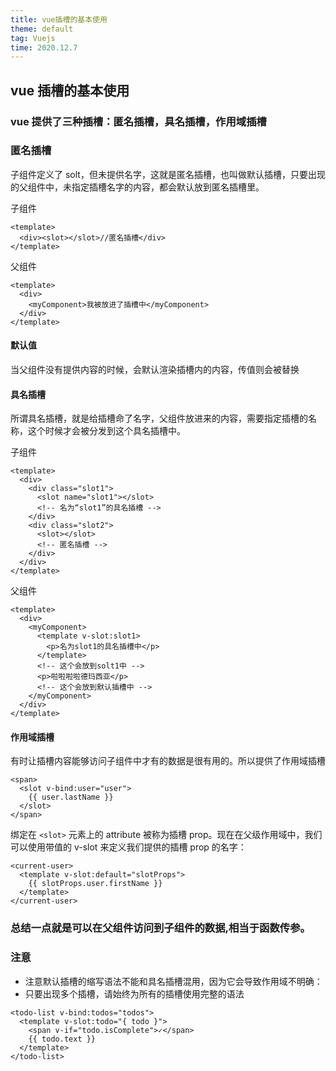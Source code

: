 ```yaml
---
title: vue插槽的基本使用
theme: default
tag: Vuejs
time: 2020.12.7
---
```


## vue 插槽的基本使用

### vue 提供了三种插槽：匿名插槽，具名插槽，作用域插槽

### 匿名插槽

子组件定义了 solt，但未提供名字，这就是匿名插槽，也叫做默认插槽，只要出现的父组件中，未指定插槽名字的内容，都会默认放到匿名插槽里。

子组件

```vue
<template>
  <div><slot></slot>//匿名插槽</div>
</template>
```

父组件

```vue
<template>
  <div>
    <myComponent>我被放进了插槽中</myComponent>
  </div>
</template>
```

#### 默认值

当父组件没有提供内容的时候，会默认渲染插槽内的内容，传值则会被替换

#### 具名插槽

所谓具名插槽，就是给插槽命了名字，父组件放进来的内容，需要指定插槽的名称，这个时候才会被分发到这个具名插槽中。

子组件

```vue
<template>
  <div>
    <div class="slot1">
      <slot name="slot1"></slot>
      <!-- 名为“slot1”的具名插槽 -->
    </div>
    <div class="slot2">
      <slot></slot>
      <!-- 匿名插槽 -->
    </div>
  </div>
</template>
```

父组件

```vue
<template>
  <div>
    <myComponent>
      <template v-slot:slot1>
        <p>名为slot1的具名插槽中</p>
      </template>
      <!-- 这个会放到solt1中 -->
      <p>啦啦啦啦德玛西亚</p>
      <!-- 这个会放到默认插槽中 -->
    </myComponent>
  </div>
</template>
```

#### 作用域插槽

有时让插槽内容能够访问子组件中才有的数据是很有用的。所以提供了作用域插槽

```vue
<span>
  <slot v-bind:user="user">
    {{ user.lastName }}
  </slot>
</span>
```

绑定在 `<slot>` 元素上的 attribute 被称为插槽 prop。现在在父级作用域中，我们可以使用带值的 v-slot 来定义我们提供的插槽 prop 的名字：

```vue
<current-user>
  <template v-slot:default="slotProps">
    {{ slotProps.user.firstName }}
  </template>
</current-user>
```

### 总结一点就是可以在父组件访问到子组件的数据,相当于函数传参。

### 注意

- 注意默认插槽的缩写语法不能和具名插槽混用，因为它会导致作用域不明确：
- 只要出现多个插槽，请始终为所有的插槽使用完整的语法

```vue
<todo-list v-bind:todos="todos">
  <template v-slot:todo="{ todo }">
    <span v-if="todo.isComplete">✓</span>
    {{ todo.text }}
  </template>
</todo-list>
```
